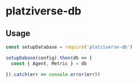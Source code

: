 # platziverse-db

## Usage

``` js
const setupDatabase = require('platziverse-db')

setupDabase(config).then(db => {
  const { Agent, Metric } = db

}).catch(err => console.error(err))
```
